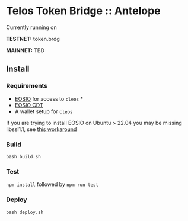 # Telos Token Bridge :: Antelope

Currently running on

**TESTNET:** token.brdg

**MAINNET:** TBD

## Install

### Requirements
- [EOSIO](https://developers.eos.io/manuals/eos/v2.2/install/install-prebuilt-binaries) for access to `cleos` *
- [EOSIO CDT](https://developers.eos.io/welcome/latest/getting-started-guide/local-development-environment/installing-eosiocdt)
- A wallet setup for `cleos`

If you are trying to install EOSIO on Ubuntu > 22.04 you may be missing libssl1.1, see [this workaround](https://askubuntu.com/questions/1403619/mongodb-install-fails-on-ubuntu-22-04-depends-on-libssl1-1-but-it-is-not-insta)

### Build

`bash build.sh`

### Test

`npm install`
followed by
`npm run test`

### Deploy 

`bash deploy.sh`
